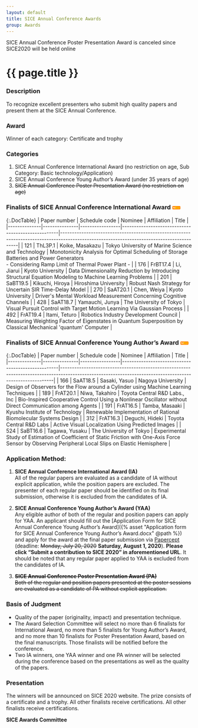 ```yaml
---
layout: default
title: SICE Annual Conference Awards
group: Awards
---
```


<div class="alert alert-warning" role="alert">
    SICE Annual Conference Poster Presentation Award is canceled since SICE2020 will be held online
</div>

# {{ page.title }}

### Description
To recognize excellent presenters who submit high quality papers and present them at the SICE Annual Conference.

### Award
Winner of each category: Certificate and trophy

### Categories

1. SICE Annual Conference International Award (no restriction on age, Sub Category: Basic technology/Application)
2. SICE Annual Conference Young Author’s Award (under 35 years of age)
3. <del>SICE Annual Conference Poster Presentation Award (no restriction on age)</del> 

### Finalists of SICE Annual Conference International Award <img src="new.gif">

{:.DocTable}
| Paper number | Schedule code | Nominee         | Affiliation                                       | Title                                                                                                                                    |
|--------------|---------------|-----------------|---------------------------------------------------|------------------------------------------------------------------------------------------------------------------------------------------|
| 121          | ThL3P.1       | Koike, Masakazu | Tokyo University of Marine Science and Technology | Monotonicity Analysis for Optimal Scheduling of Storage Batteries and Power Generators <br>- Considering Ramp Limit of Thermal Power Plant - |
| 176          | FrBT17.4      | Li, Jiarui      | Kyoto University                                  | Data Dimensionality Reduction by Introducing Structural Equation Modeling to Machine Learning Problems                                   |
| 201          | SaBT19.5      | Kikuchi, Hiroya | Hiroshima University                              | Robust Nash Strategy for Uncertain SIR Time-Delay Model                                                                                  |
| 270          | SaAT20.1      | Chen, Weiya     | Kyoto University                                  | Driver's Mental Workload Measurement Concerning Cognitive Channels                                                                       |
| 428          | SaAT18.7      | Yamauchi, Junya | The University of Tokyo                           | Visual Pursuit Control with Target Motion Learning Via Gaussian Process                                                                  |
| 492          | FrAT19.4      | Itami, Teturo   | Robotics Industry Development Council             | Measuring Weighting Factor of Eigenstates in Quantum Superposition by Classical Mechanical 'quantum' Computer                            |

### Finalists of SICE Annual Conference Young Author’s Award <img src="new.gif">

{:.DocTable}
| Paper number | Schedule code | Nominee         | Affiliation                                       | Title                                                                                                                                                   |
|--------------|---------------|-----------------|---------------------------------------------------|---------------------------------------------------------------------------------------------------------------------------------------------------------|
| 166          | SaAT18.5      | Sasaki, Yasuo   | Nagoya University              | Design of Observers for the Flow around a Cylinder using Machine Learning Techniques                                                                    |
| 189          | FrAT20.1      | Niwa, Takahiro  | Toyota Central R&D Labs., Inc  | Bio-Inspired Cooperative Control Using a Nonlinear Oscillator without Direct Communication among Agents                                                 |
| 191          | FrAT16.5      | Tamba, Masaaki  | Kyushu Institute of Technology | Renewable Implementation of Rational Biomolecular Systems Design                                                                                        |
| 312          | FrAT16.3      | Deguchi, Hideki | Toyota Central R&D Labs        | Active Visual Localization Using Predicted Images                                                                                                       |
| 524          | SaBT16.6      | Tagawa, Yusaku  | The University of Tokyo        | Experimental Study of Estimation of Coefficient of Static Friction with One-Axis Force Sensor by Observing Peripheral Local Slips on Elastic Hemisphere |

### Application Method:

1. **SICE Annual Conference International Award (IA)** <br>
All of the regular papers are evaluated as a candidate of IA without explicit application, while the position papers are excluded.
The presenter of each regular paper should be identified on its final submission, otherwise it is excluded from the candidates of IA.

2. **SICE Annual Conference Young Author’s Award (YAA)** <br>
Any eligible author of both of the regular and position papers can apply for YAA.
An applicant should fill out the [Application Form for SICE Annual Conference Young Author’s Award]({% asset "Application form for SICE Annual Conference Young Author’s Award.docx" @path %}) and apply for the award at the final paper submission via [Papercept](https://controls.papercept.net/conferences/scripts/start.pl#SICE20) (deadline: <del>Monday, July 20, 2020</del> **Saturday, August 1, 2020**).
**Please click “Submit a contribution to SICE 2020” in aforementioned URL**.
It should be noted that any regular paper applied to YAA is excluded from the candidates of IA. 

3. <del>**SICE Annual Conference Poster Presentation Award (PA)** </del><br>
<del>Both of the regular and position papers presented at the poster sessions are evaluated as a candidate of PA without explicit application.</del> 

### Basis of Judgment

- Quality of the paper (originality, impact) and presentation technique.
- The Award Selection Committee will select no more than 6 finalists for International Award, no more than 5 finalists for Young Author’s Award, and no more than 10 finalists for Poster Presentation Award, based on the final manuscripts. Those finalists will be notified before the conference.
- Two IA winners, one YAA winner and one PA winner will be selected during the conference based on the presentations as well as the quality of the papers.

### Presentation

The winners will be announced on SICE 2020 website. The prize consists of a certificate and a trophy. All other finalists receive certifications.
All other finalists receive certifications.

**SICE Awards Committee**